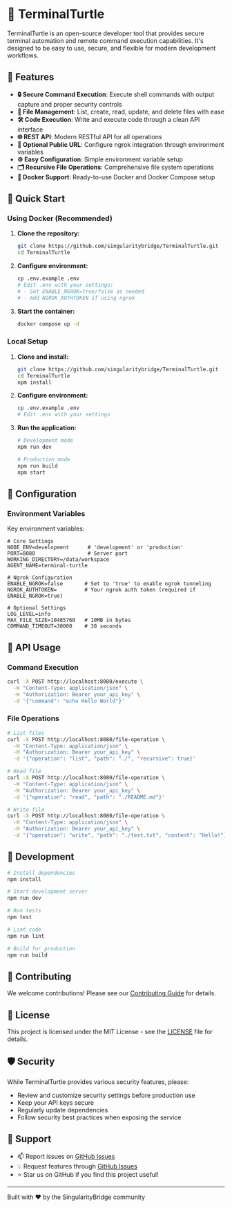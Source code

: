 # 🐢 TerminalTurtle

TerminalTurtle is an open-source developer tool that provides secure terminal automation and remote command execution capabilities. It's designed to be easy to use, secure, and flexible for modern development workflows.

## 🚀 Features

- **🔒 Secure Command Execution**: Execute shell commands with output capture and proper security controls
- **📁 File Management**: List, create, read, update, and delete files with ease
- **🛠️ Code Execution**: Write and execute code through a clean API interface
- **🌐 REST API**: Modern RESTful API for all operations
- **🔗 Optional Public URL**: Configure ngrok integration through environment variables
- **⚙️ Easy Configuration**: Simple environment variable setup
- **🗂️ Recursive File Operations**: Comprehensive file system operations
- **🐳 Docker Support**: Ready-to-use Docker and Docker Compose setup

## 🏁 Quick Start

### Using Docker (Recommended)

1. **Clone the repository:**
   ```bash
   git clone https://github.com/singularitybridge/TerminalTurtle.git
   cd TerminalTurtle
   ```

2. **Configure environment:**
   ```bash
   cp .env.example .env
   # Edit .env with your settings:
   # - Set ENABLE_NGROK=true/false as needed
   # - Add NGROK_AUTHTOKEN if using ngrok
   ```

3. **Start the container:**
   ```bash
   docker compose up -d
   ```

### Local Setup

1. **Clone and install:**
   ```bash
   git clone https://github.com/singularitybridge/TerminalTurtle.git
   cd TerminalTurtle
   npm install
   ```

2. **Configure environment:**
   ```bash
   cp .env.example .env
   # Edit .env with your settings
   ```

3. **Run the application:**
   ```bash
   # Development mode
   npm run dev

   # Production mode
   npm run build
   npm start
   ```

## 🔧 Configuration

### Environment Variables

Key environment variables:

```env
# Core Settings
NODE_ENV=development      # 'development' or 'production'
PORT=8080                 # Server port
WORKING_DIRECTORY=/data/workspace
AGENT_NAME=terminal-turtle

# Ngrok Configuration
ENABLE_NGROK=false       # Set to 'true' to enable ngrok tunneling
NGROK_AUTHTOKEN=         # Your ngrok auth token (required if ENABLE_NGROK=true)

# Optional Settings
LOG_LEVEL=info
MAX_FILE_SIZE=10485760   # 10MB in bytes
COMMAND_TIMEOUT=30000    # 30 seconds
```

## 📡 API Usage

### Command Execution

```bash
curl -X POST http://localhost:8080/execute \
  -H "Content-Type: application/json" \
  -H "Authorization: Bearer your_api_key" \
  -d '{"command": "echo Hello World"}'
```

### File Operations

```bash
# List files
curl -X POST http://localhost:8080/file-operation \
  -H "Content-Type: application/json" \
  -H "Authorization: Bearer your_api_key" \
  -d '{"operation": "list", "path": "./", "recursive": true}'

# Read file
curl -X POST http://localhost:8080/file-operation \
  -H "Content-Type: application/json" \
  -H "Authorization: Bearer your_api_key" \
  -d '{"operation": "read", "path": "./README.md"}'

# Write file
curl -X POST http://localhost:8080/file-operation \
  -H "Content-Type: application/json" \
  -H "Authorization: Bearer your_api_key" \
  -d '{"operation": "write", "path": "./test.txt", "content": "Hello!"}'
```

## 🧪 Development

```bash
# Install dependencies
npm install

# Start development server
npm run dev

# Run tests
npm test

# Lint code
npm run lint

# Build for production
npm run build
```

## 🤝 Contributing

We welcome contributions! Please see our [Contributing Guide](CONTRIBUTING.md) for details.

## 📜 License

This project is licensed under the MIT License - see the [LICENSE](LICENSE) file for details.

## 🛡️ Security

While TerminalTurtle provides various security features, please:
- Review and customize security settings before production use
- Keep your API keys secure
- Regularly update dependencies
- Follow security best practices when exposing the service

## 🌟 Support

- 📫 Report issues on [GitHub Issues](https://github.com/singularitybridge/TerminalTurtle/issues)
- 💡 Request features through [GitHub Issues](https://github.com/singularitybridge/TerminalTurtle/issues)
- ⭐ Star us on GitHub if you find this project useful!

---

Built with ❤️ by the SingularityBridge community
